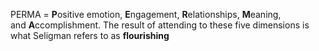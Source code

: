 PERMA = **P**ositive emotion, **E**ngagement, **R**elationships, **M**eaning, and **A**ccomplishment. The result of attending to these five dimensions is what Seligman refers to as **flourishing**

